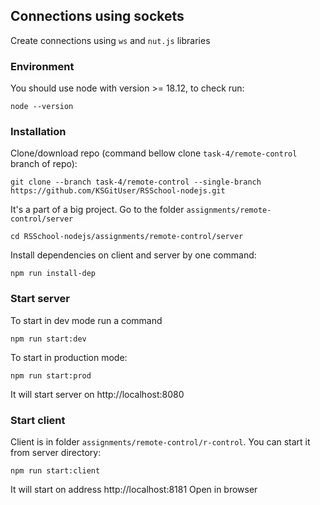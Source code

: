 ## Connections using sockets 

Create connections using `ws`  and `nut.js` libraries

### Environment

You should use node with version >= 18.12, to check run:

```shell
node --version
```

### Installation
Clone/download repo (command bellow clone `task-4/remote-control` branch  of repo):
   ```shell
   git clone --branch task-4/remote-control --single-branch https://github.com/KSGitUser/RSSchool-nodejs.git
   ```
   
   It's a part of a big project. Go to the folder `assignments/remote-control/server`

   ```shell
   cd RSSchool-nodejs/assignments/remote-control/server
   ```
Install dependencies on client and server by one command:

`npm run install-dep`

### Start server
To start in dev mode run a command

```shell
npm run start:dev
```

To start in production mode:
```shell
npm run start:prod
```
It will start server on http://localhost:8080

### Start client
Client is in folder `assignments/remote-control/r-control`. You can start it from server directory:

```shell
npm run start:client
```
It will start on address http://localhost:8181
Open in browser
